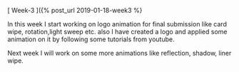 
[ Week-3 ]({% post_url 2019-01-18-week3 %}

In this week I start working on logo animation for final submission like card wipe, rotation,light sweep etc. also I have created a logo and applied some animation on it by following some tutorials from youtube.

Next week I will work on some more animations like reflection, shadow, liner wipe.

